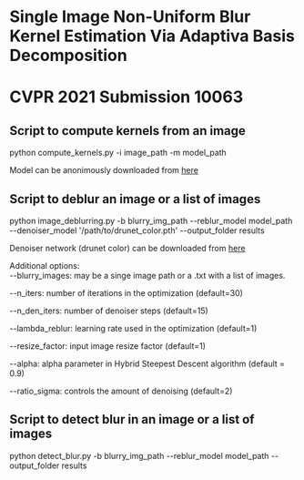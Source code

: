 # Single Image Non-Uniform Blur Kernel Estimation Via Adaptiva Basis Decomposition
# CVPR 2021 Submission 10063

## Script to compute kernels from an image

python compute_kernels.py -i image_path -m model_path

Model can be anonimously downloaded from [here](https://www.dropbox.com/s/410672buqv3a881/ADE_L1_LeakyRelu_epoch200_epoch150_epoch150_epoch200_epoch200.pkl?dl=0)

## Script to deblur an image or a list of images

python image_deblurring.py -b blurry_img_path --reblur_model model_path --denoiser_model '/path/to/drunet_color.pth'  --output_folder results

Denoiser network (drunet color) can be downloaded from [here](https://drive.google.com/file/d/1KDn0ok5Q6dJtAAIBBkiFbHl1ms9kVezz/view?usp=sharing)

Additional options:   
  --blurry_images: may be a singe image path or a .txt with a list of images.
  
  --n_iters: number of iterations in the optimization (default=30)     
  
  --n_den_iters: number of denoiser steps (default=15)     
  
  --lambda_reblur: learning rate used in the optimization (default=1)     
  
  --resize_factor: input image resize factor (default=1)     
  
  --alpha: alpha parameter in Hybrid Steepest Descent algorithm (default = 0.9)    
  
  --ratio_sigma: controls the amount of denoising (default=2)      


## Script to detect blur in an image or a list of images

python detect_blur.py -b blurry_img_path --reblur_model model_path   --output_folder results
